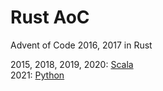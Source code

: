 # Rust AoC
Advent of Code 2016, 2017 in Rust

2015, 2018, 2019, 2020: [Scala](https://github.com/PhuNH/scala_aoc)  
2021: [Python](https://github.com/PhuNH/python_aoc)
